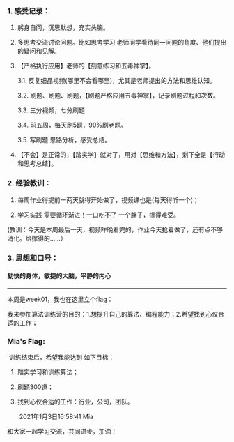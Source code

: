 

### 1. 感受记录：



1. 躬身自问，沉思默想，充实头脑。

2. 多思考交流讨论问题。比如思考学习 老师同学看待同一问题的角度、他们提出的疑问和见解。

3. 【严格执行应用】老师的【刻意练习和五毒神掌】。

   3.1. 反复细品视频(哪里不会看哪里)，尤其是老师提出的方法和思维认知。

   3.2. 刷题、刷题、刷题，【刷题严格应用五毒神掌】，记录刷题过程和次数。

   3.3.  三分视频，七分刷题

   3.4.  前五周，每天刷5题，90%刷老题。

   3.5. 写刷题 思路分析，感受总结。

4. 【不会】是正常的，【踏实学】就对了，用对【思维和方法】，剩下全是【行动和思考总结】。

   

### 2. 经验教训：

1. 每周作业得提前一两天就得开始做了，视频课也是(每天得听一个)；

2. 学习实践 需要循环渐进！一口吃不了 一个胖子，撑得难受。

(教训：今天是本周最后一天，视频昨晚看完的，作业今天抢着做了，还有点不够消化。给撑得的……）





### 3. 思想和口号：



#### 	勤快的身体，敏捷的大脑，平静的内心













---



本周是week01，我也在这里立个flag：

我来参加算法训练营的目的：1.想提升自己的算法、编程能力；2.希望找到心仪合适的工作；



### Mia's  Flag:

​	训练结束后，希望我能达到 如下目标：

   1. 踏实学习和训练算法；

   2. 刷题300道；

   3. 找到心仪合适的工作：行业，公司，团队。       

      ​											2021年1月3日16:58:41   Mia 



和大家一起学习交流，共同进步，加油！
